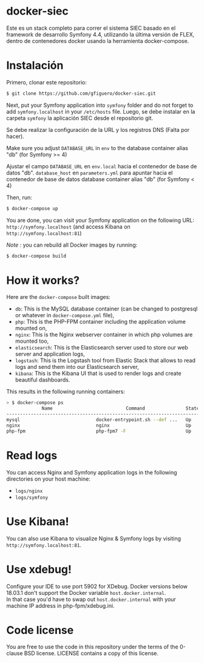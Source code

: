 docker-siec
==============

Este es un stack completo para correr el sistema SIEC basado en el framework de desarrollo Symfony 4.4, utilizando la última versión de FLEX, dentro de contenedores docker usando la herramienta docker-compose.

# Instalación

Primero, clonar este repositorio:

```bash
$ git clone https://github.com/gfiguero/docker-siec.git
```

Next, put your Symfony application into `symfony` folder and do not forget to add `symfony.localhost` in your `/etc/hosts` file.
Luego, se debe instalar en la carpeta `symfony` la aplicación SIEC desde el repositorio git.

Se debe realizar la configuración de la URL y los registros DNS (Falta por hacer).

Make sure you adjust `DATABASE_URL` in `env` to the database container alias "db" (for Symfony >= 4)

Ajustar el campo `DATABASE_URL` en `env.local` hacia el contenedor de base de datos "db".
`database_host` en `parameters.yml` para apuntar hacia el contenedor de base de datos database container alias "db" (for Symfony < 4)

Then, run:

```bash
$ docker-compose up
```

You are done, you can visit your Symfony application on the following URL: `http://symfony.localhost` (and access Kibana on `http://symfony.localhost:81`)

_Note :_ you can rebuild all Docker images by running:

```bash
$ docker-compose build
```

# How it works?

Here are the `docker-compose` built images:

* `db`: This is the MySQL database container (can be changed to postgresql or whatever in `docker-compose.yml` file),
* `php`: This is the PHP-FPM container including the application volume mounted on,
* `nginx`: This is the Nginx webserver container in which php volumes are mounted too,
* `elasticsearch`: This is the Elasticsearch server used to store our web server and application logs,
* `logstash`: This is the Logstash tool from Elastic Stack that allows to read logs and send them into our Elasticsearch server,
* `kibana`: This is the Kibana UI that is used to render logs and create beautiful dashboards. 

This results in the following running containers:

```bash
> $ docker-compose ps
             Name                           Command               State                 Ports
-----------------------------------------------------------------------------------------------------------
mysql                            docker-entrypoint.sh --def ...   Up      0.0.0.0:3306->3306/tcp, 33060/tcp
nginx                            nginx                            Up      443/tcp, 0.0.0.0:80->80/tcp
php-fpm                          php-fpm7 -F                      Up      0.0.0.0:9000->9001/tcp
```

# Read logs

You can access Nginx and Symfony application logs in the following directories on your host machine:

* `logs/nginx`
* `logs/symfony`

# Use Kibana!

You can also use Kibana to visualize Nginx & Symfony logs by visiting `http://symfony.localhost:81`.

# Use xdebug!

Configure your IDE to use port 5902 for XDebug.
Docker versions below 18.03.1 don't support the Docker variable `host.docker.internal`.  
In that case you'd have to swap out `host.docker.internal` with your machine IP address in php-fpm/xdebug.ini.

# Code license

You are free to use the code in this repository under the terms of the 0-clause BSD license. LICENSE contains a copy of this license.
